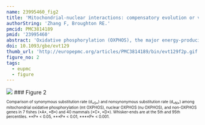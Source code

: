 ```yaml
---
name: 23995460_fig2
title: 'Mitochondrial-nuclear interactions: compensatory evolution or variable functional constraint among vertebrate oxidative phosphorylation genes?'
authorString: 'Zhang F, Broughton RE.'
pmcid: PMC3814189
pmid: '23995460'
abstract: 'Oxidative phosphorylation (OXPHOS), the major energy-producing pathway in aerobic organisms, includes protein subunits encoded by both mitochondrial (mt) and nuclear (nu) genomes. How these independent genomes have coevolved is a long-standing question in evolutionary biology. Although mt genes evolve faster than most nu genes, maintenance of OXPHOS structural stability and functional efficiency may involve correlated evolution of mt and nu OXPHOS genes. The nu OXPHOS genes might be predicted to exhibit accelerated evolutionary rates to accommodate the elevated substitution rates of mt OXPHOS subunits with which they interact. Evolutionary rates of nu OXPHOS genes should, therefore, be higher than that of nu genes that are not involved in OXPHOS (nu non-OXPHOS). We tested the compensatory evolution hypothesis by comparing the evolutionary rates (synonymous substitution rate dS and nonsynonymous substitution rate dN) among 13 mt OXPHOS genes, 60 nu OXPHOS genes, and 77 nu non-OXPHOS genes in vertebrates (7 fish and 40 mammal species). The results from a combined analysis of all OXPHOS subunits fit the predictions of the hypothesis. However, results from two OXPHOS complexes did not fit this pattern when analyzed separately. We found that the d(N) of nu OXPHOS genes for "core" subunits (those involved in the major catalytic activity) was lower than that of "noncore" subunits, whereas there was no significant difference in d(N) between genes for nu non-OXPHOS and core subunits. This latter finding suggests that compensatory changes play a minor role in the evolution of OXPHOS genes and that the observed accelerated nu substitution rates are due largely to reduced functional constraint on noncore subunits.'
doi: 10.1093/gbe/evt129
thumb_url: 'http://europepmc.org/articles/PMC3814189/bin/evt129f2p.gif'
figure_no: 2
tags:
  - eupmc
  - figure
---
```

<img src='http://europepmc.org/articles/PMC3814189/bin/evt129f2p.jpg' style='max-height: 300px'>
### Figure 2
<p style='font-size: 10px;'>Comparison of synonymous substitution rate (d<sub>*S*</sub>) and nonsynonymous substitution rate (d<sub>*N*</sub>) among mitochondrial oxidative phosphorylation (mt OXPHOS), nuclear OXPHOS (nu OXPHOS), and non-OXPHOS genes in 7 fishes (*A*, *B*) and 40 mammals (*C*, *D*). Whisker-ends are at the 5th and 95th percentiles. **P* &lt; 0.05, ***P* &lt; 0.01, ****P* &lt; 0.001.</p>